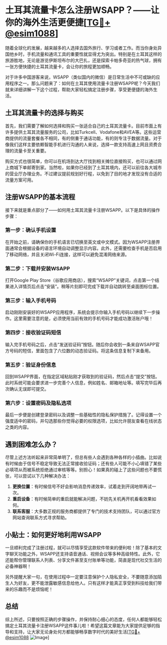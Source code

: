 # 土耳其流量卡怎么注册WSAPP？——让你的海外生活更便捷[[TG💪+ @esim1088](https://t.me/s/esim1088)]

随着全球化的发展，越来越多的人选择去国外旅行、学习或者工作。而当你身处异国他乡时，手机流量和通讯工具的重要性就显得尤为突出。特别是在土耳其这样的旅游胜地，无论是游览伊斯坦布尔的大巴扎，还是探索卡帕多奇亚的热气球，拥有一张方便快捷的土耳其流量卡，会让你的旅程更加顺畅。

对于许多中国游客来说，WSAPP（类似国内的微信）是日常生活中不可或缺的应用程序之一。那么问题来了：如何在土耳其使用流量卡注册WSAPP呢？今天我们就来详细讲解一下这个过程，帮助大家轻松搞定注册步骤，享受更便捷的海外生活。

## 土耳其流量卡的选择与购买

首先，我们需要了解如何选择和购买一张适合自己的土耳其流量卡。目前市面上有许多提供土耳其流量服务的公司，比如Turkcell、Vodafone和AVEA等。这些运营商提供的流量套餐各不相同，有的侧重于通话功能，有的则专注于数据流量。对于像我们这样主要依赖智能手机进行沟通的人来说，选择一款支持高速上网且资费合理的流量卡至关重要。

购买方式也很简单，你可以在机场到达大厅找到相关摊位直接购买，也可以通过网上商城下单邮寄到家。当然啦，如果你已经到了土耳其境内，还可以前往各大城市的营业厅办理业务。不过建议提前规划好行程，以免到了目的地才发现没有合适的流量方案可用。

## 注册WSAPP的基本流程

接下来就是重点部分了——如何用土耳其流量卡注册WSAPP。以下是具体的操作步骤：

### 第一步：确认手机设置

在开始之前，请确保你的手机语言已切换至英文或中文模式。因为WSAPP注册界面通常会根据设备的语言环境自动调整显示内容。此外，还需要检查手机是否启用了移动网络，并且关闭Wi-Fi连接，这样可以避免混淆网络来源。

### 第二步：下载并安装WSAPP

打开Google Play Store（谷歌应用商店），搜索“WSAPP”关键词，点击第一个结果进入详情页后点击“安装”。稍等片刻即可完成下载并自动跳转至桌面图标位置。

### 第三步：输入手机号码

启动刚刚安装好的WSAPP应用程序，系统会提示你输入手机号码以继续下一步操作。这里需要注意的是，必须使用当前有效的手机号码才能成功激活账户哦！

### 第四步：接收验证码短信

输入完手机号码之后，点击“发送验证码”按钮。随后你会收到一条来自WSAPP官方号码的短信，里面包含了六位数的动态验证码。将这条信息复制下来备用。

### 第五步：验证身份信息

回到WSAPP界面，在指定区域粘贴刚才获取到的验证码，然后点击“提交”按钮。此时系统可能会要求进一步完善个人信息，例如姓名、邮箱地址等。填写完毕后再次确认无误即可提交。

### 第六步：设置密码及隐私选项

最后一步便是创建登录密码以及调整一些基础性的隐私保护措施了。记得设置一个强度适中的密码，并勾选那些你觉得必要的权限选项，比如允许朋友查看在线状态之类的内容。

## 遇到困难怎么办？

尽管上述方法听起来非常简单明了，但总有些人会遇到各种各样的小插曲。比如说有时候由于信号不稳定导致无法正常接收验证码；还有些人可能不小心填错了某些必填项从而被系统拒绝通过审核等等。别担心！如果真的碰上了这些问题也不要慌张，可以尝试以下几种解决办法：

1. **更换位置**：有时候信号不好会影响消息传递效率，试着走到开阔地带再试一次。
2. **重启设备**：有时候简单的重启就能解决问题，不妨先关机再开机看看效果如何。
3. **联系客服**：大多数正规的服务商都提供了专门的技术支持团队，可以通过官方网站查询联系方式寻求帮助。

## 小贴士：如何更好地利用WSAPP

一旦顺利完成了注册过程，就可以尽情享受这款软件带来的便利啦！除了基本的文字聊天功能之外，WSAPP还支持语音通话、视频会议等多种高级特性。此外，它还能帮你管理联系人列表、分享文件甚至支付账单等功能，简直是现代社交生活的必备神器啊！

另外提醒大家一句，在使用过程中一定要注意保护个人隐私安全，不要随意添加陌生人为好友，更不能泄露敏感信息给他人。只有这样才能真正享受到科技给我们带来的乐趣而不是烦恼呢！

## 总结

综上所述，只要按照正确的步骤操作，并保持耐心细心的态度，任何人都能够轻松搞定土耳其流量卡注册WSAPP这件事儿啦！希望这篇文章能为大家提供足够的指导和支持，让大家无论身处何方都能够畅享数字时代的美好生活[[TG💪+ @esim1088](https://t.me/s/esim1088) ![Image](https://i.postimg.cc/4NQfJmqS/Snipaste-2025-05-13-00-14-12.png)]